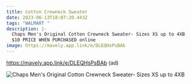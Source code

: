 ```yaml
---
title: Cotton Crewneck Sweater
date: 2023-06-13T18:07:20.443Z
tags: "WALMART "
description: |-
  Chaps Men's Original Cotton Crewneck Sweater- Sizes XS up to 4XB 
  $10 PRICE WHEN PURCHASED online 
image: https://mavely.app.link/e/DLEQHsPsBAb
---
```

https://mavely.app.link/e/DLEQHsPsBAb (ad)<!--StartFragment-->

![Chaps Men's Original Cotton Crewneck Sweater- Sizes XS up to 4XB](https://i5.walmartimages.com/asr/3e3513f3-74d8-428d-9090-c293727b72db.673be9d5a9a013cf4ccbbde7aa4e828a.jpeg)

<!--EndFragment-->